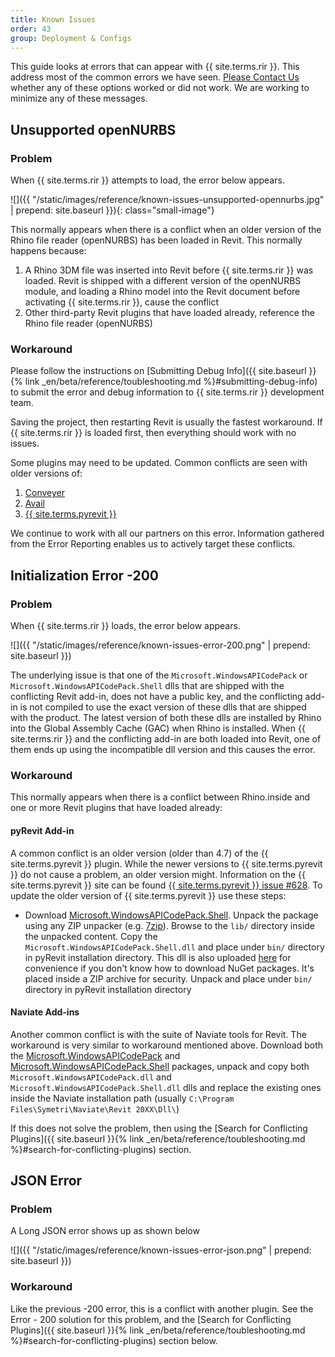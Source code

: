```yaml
---
title: Known Issues
order: 43
group: Deployment & Configs
---
```


This guide looks at errors that can appear with {{ site.terms.rir }}. This address most of the common errors we have seen. [Please Contact Us](https://www.rhino3d.com/support) whether any of these options worked or did not work. We are working to minimize any of these messages.

## Unsupported openNURBS

### Problem

When {{ site.terms.rir }} attempts to load, the error below appears.

![]({{ "/static/images/reference/known-issues-unsupported-opennurbs.jpg" | prepend: site.baseurl }}){: class="small-image"}

This normally appears when there is a conflict when an older version of the Rhino file reader (openNURBS) has been loaded in Revit.  This normally happens because:

1. A Rhino 3DM file was inserted into Revit before {{ site.terms.rir }} was loaded. Revit is shipped with a different version of the openNURBS module, and loading a Rhino model into the Revit document before activating {{ site.terms.rir }}, cause the conflict
2. Other third-party Revit plugins that have loaded already, reference the Rhino file reader (openNURBS)

### Workaround

Please follow the instructions on [Submitting Debug Info]({{ site.baseurl }}{% link _en/beta/reference/toubleshooting.md %}#submitting-debug-info) to submit the error and debug information to {{ site.terms.rir }} development team.

Saving the project, then restarting Revit is usually the fastest workaround. If {{ site.terms.rir }} is loaded first, then everything should work with no issues.

Some plugins may need to be updated.  Common conflicts are seen with older versions of:
1. [Conveyer](https://provingground.io/tools/conveyor/)
2. [Avail](https://getavail.com/avail-adds-integration-with-mcneel-rhino-modeler/)
3. [{{ site.terms.pyrevit }} ](https://www.notion.so/pyRevit-bd907d6292ed4ce997c46e84b6ef67a0) 

We continue to work with all our partners on this error. Information gathered from the Error Reporting enables us to actively target these conflicts.


## Initialization Error -200

### Problem

When {{ site.terms.rir }} loads, the error below appears.

![]({{ "/static/images/reference/known-issues-error-200.png" | prepend: site.baseurl }})

The underlying issue is that one of the `Microsoft.WindowsAPICodePack` or `Microsoft.WindowsAPICodePack.Shell` dlls that are shipped with the conflicting Revit add-in, does not have a public key, and the conflicting add-in is not compiled to use the exact version of these dlls that are shipped with the product. The latest version of both these dlls are installed by Rhino into the Global Assembly Cache (GAC) when Rhino is installed. When {{ site.terms.rir }} and the conflicting add-in are both loaded into Revit, one of them ends up using the incompatible dll version and this causes the error.

### Workaround

This normally appears when there is a conflict between Rhino.inside and one or more Revit plugins that have loaded already:

#### pyRevit Add-in
A common conflict is an older version (older than 4.7) of the {{ site.terms.pyrevit }} plugin.  While the newer versions to {{ site.terms.pyrevit }} do not cause a problem, an older version might.  Information on the {{ site.terms.pyrevit }} site can be found [{{ site.terms.pyrevit }} issue #628](https://github.com/eirannejad/pyRevit/issues/628). To update the older version of {{ site.terms.pyrevit }} use these steps:

  - Download [Microsoft.WindowsAPICodePack.Shell](https://www.nuget.org/packages/Microsoft.WindowsAPICodePack-Shell/1.1.0). Unpack the package using any ZIP unpacker (e.g. [7zip](https://7ziphelp.com)). Browse to the `lib/` directory inside the unpacked content. Copy the `Microsoft.WindowsAPICodePack.Shell.dll` and place under `bin/` directory in pyRevit installation directory. This dll is also uploaded [here](https://github.com/eirannejad/pyRevit/files/3503717/Microsoft.WindowsAPICodePack.Shell.dll.zip) for convenience if you don't know how to download NuGet packages. It's placed inside a ZIP archive for security. Unpack and place under `bin/` directory in pyRevit installation directory

#### Naviate Add-ins
Another common conflict is with the suite of Naviate tools for Revit. The workaround is very similar to workaround mentioned above. Download both the [Microsoft.WindowsAPICodePack](https://www.nuget.org/packages/Microsoft.WindowsAPICodePack-Core/1.1.0) and [Microsoft.WindowsAPICodePack.Shell](https://www.nuget.org/packages/Microsoft.WindowsAPICodePack-Shell/1.1.0) packages, unpack and copy both `Microsoft.WindowsAPICodePack.dll` and `Microsoft.WindowsAPICodePack.Shell.dll` dlls and replace the existing ones inside the Naviate installation path (usually `C:\Program Files\Symetri\Naviate\Revit 20XX\Dll\`)


If this does not solve the problem, then using the [Search for Conflicting Plugins]({{ site.baseurl }}{% link _en/beta/reference/toubleshooting.md %}#search-for-conflicting-plugins) section.

## JSON Error

### Problem

A Long JSON error shows up as shown below

![]({{ "/static/images/reference/known-issues-error-json.png" | prepend: site.baseurl }})

### Workaround

Like the previous -200 error, this is a conflict with another plugin. See the Error - 200 solution for this problem, and the [Search for Conflicting Plugins]({{ site.baseurl }}{% link _en/beta/reference/toubleshooting.md %}#search-for-conflicting-plugins) section below.

